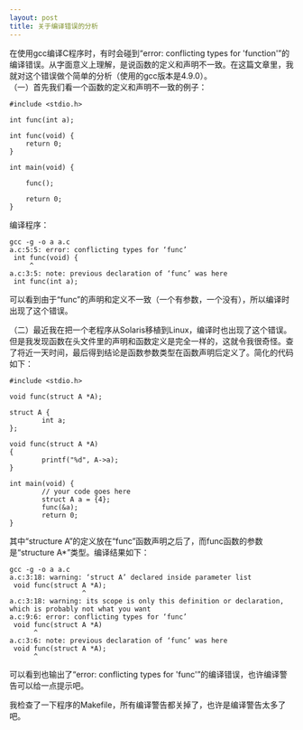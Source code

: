 ```yaml
---
layout: post
title: 关于编译错误的分析
---
```

在使用gcc编译C程序时，有时会碰到“error: conflicting types for 'function'”的编译错误。从字面意义上理解，是说函数的定义和声明不一致。在这篇文章里，我就对这个错误做个简单的分析（使用的gcc版本是4.9.0）。  
（一）首先我们看一个函数的定义和声明不一致的例子：  

    #include <stdio.h>
     
    int func(int a);
     
    int func(void) {
    	return 0;
    }
     
    int main(void) {
     
    	func();
     
    	return 0;
    }
    
编译程序：  

    gcc -g -o a a.c
    a.c:5:5: error: conflicting types for ‘func’
     int func(void) {
         ^
    a.c:3:5: note: previous declaration of ‘func’ was here
     int func(int a);

可以看到由于“func”的声明和定义不一致（一个有参数，一个没有），所以编译时出现了这个错误。  

（二）最近我在把一个老程序从Solaris移植到Linux，编译时也出现了这个错误。但是我发现函数在头文件里的声明和函数定义是完全一样的，这就令我很奇怪。查了将近一天时间，最后得到结论是函数参数类型在函数声明后定义了。简化的代码如下： 

    #include <stdio.h>
    
    void func(struct A *A);
    
    struct A {
            int a;
    };
    
    void func(struct A *A)
    {
            printf("%d", A->a);
    }
    
    int main(void) {
            // your code goes here
            struct A a = {4};
            func(&a);
            return 0;
    }

其中“structure A”的定义放在“func”函数声明之后了，而func函数的参数是“structure A*”类型。编译结果如下：  

    gcc -g -o a a.c
    a.c:3:18: warning: ‘struct A’ declared inside parameter list
     void func(struct A *A);
                      ^
    a.c:3:18: warning: its scope is only this definition or declaration, which is probably not what you want
    a.c:9:6: error: conflicting types for ‘func’
     void func(struct A *A)
          ^
    a.c:3:6: note: previous declaration of ‘func’ was here
     void func(struct A *A);
          ^

可以看到也输出了“error: conflicting types for 'func'”的编译错误，也许编译警告可以给一点提示吧。  

我检查了一下程序的Makefile，所有编译警告都关掉了，也许是编译警告太多了吧。